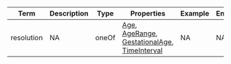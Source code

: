 |Term | Description | Type | Properties | Example | Enum|
| ---| ---| ---| ---| ---| --- |
| resolution | NA | oneOf | [Age](./Age.md), [AgeRange](./AgeRange.md), [GestationalAge](./GestationalAge.md), [TimeInterval](./TimeInterval.md) | NA | NA|
